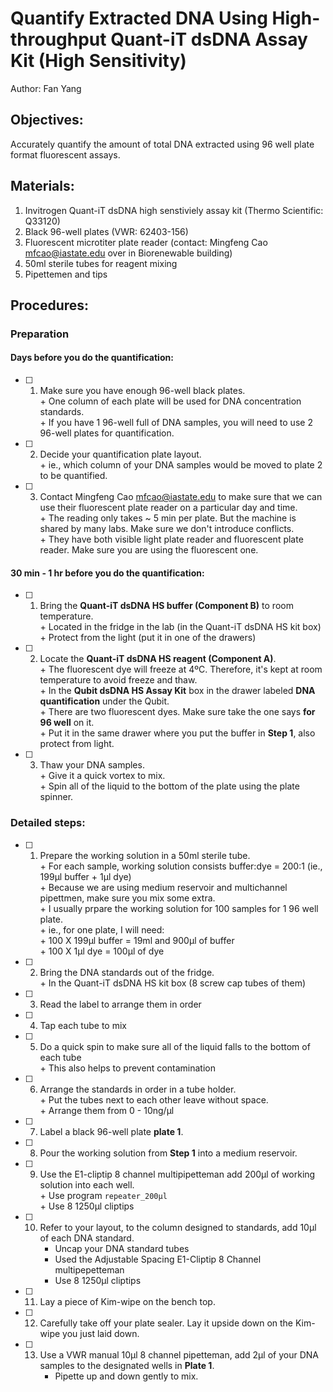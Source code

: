 # Quantify Extracted DNA Using High-throughput Quant-iT dsDNA Assay Kit (High Sensitivity)   
Author: Fan Yang

## Objectives:   
Accurately quantify the amount of total DNA extracted using 96 well plate format fluorescent assays.   

## Materials:  
1. Invitrogen Quant-iT dsDNA high senstiviely assay kit (Thermo Scientific: Q33120)   
2. Black 96-well plates (VWR: 62403-156)   
3. Fluorescent microtiter plate reader (contact: Mingfeng Cao <mfcao@iastate.edu> over in Biorenewable building)   
4. 50ml sterile tubes for reagent mixing   
5. Pipettemen and tips   

## Procedures:   
### Preparation    
#### Days before you do the quantification:    
-[ ] 1. Make sure you have enough 96-well black plates.  
         + One column of each plate will be used for DNA concentration standards.   
         + If you have 1 96-well full of DNA samples, you will need to use 2 96-well plates for quantification.   
-[ ] 2. Decide your quantification plate layout.  
         + ie., which column of your DNA samples would be moved to plate 2 to be quantified.   
-[ ] 3. Contact Mingfeng Cao <mfcao@iastate.edu> to make sure that we can use their fluorescent plate reader on a particular day and time.   
         + The reading only takes ~ 5 min per plate. But the machine is shared by many labs. Make sure we don't introduce conflicts.   
         + They have both visible light plate reader and fluorescent plate reader. Make sure you are using the fluorescent one.   

#### 30 min - 1 hr before you do the quantification:   
-[ ] 1. Bring the **Quant-iT dsDNA HS buffer (Component B)** to room temperature.   
         + Located in the fridge in the lab (in the Quant-iT dsDNA HS kit box)   
         + Protect from the light (put it in one of the drawers)   
-[ ] 2. Locate the **Quant-iT dsDNA HS reagent (Component A)**.   
         + The fluorescent dye will freeze at 4ºC. Therefore, it's kept at room temperature to avoid freeze and thaw.   
         + In the **Qubit dsDNA HS Assay Kit** box in the drawer labeled **DNA quantification** under the Qubit.   
         + There are two fluorescent dyes. Make sure take the one says **for 96 well** on it.   
         + Put it in the same drawer where you put the buffer in **Step 1**, also protect from light.   
-[ ] 3. Thaw your DNA samples.  
         + Give it a quick vortex to mix.  
         + Spin all of the liquid to the bottom of the plate using the plate spinner.   

### Detailed steps:   
-[ ] 1. Prepare the working solution in a 50ml sterile tube.   
         + For each sample, working solution consists buffer:dye = 200:1 (ie., 199µl buffer + 1µl dye)   
         + Because we are using medium reservoir and multichannel pipettmen, make sure you mix some extra.  
             + I usually prpare the working solution for 100 samples for 1 96 well plate.   
             + ie., for one plate, I will need:   
                 + 100 X 199µl buffer = 19ml and 900µl of buffer    
                 + 100 X 1µl dye = 100µl of dye   
-[ ] 2. Bring the DNA standards out of the fridge.  
         + In the Quant-iT dsDNA HS kit box (8 screw cap tubes of them)   
-[ ] 3. Read the label to arrange them in order      
-[ ] 4. Tap each tube to mix    
-[ ] 5. Do a quick spin to make sure all of the liquid falls to the bottom of each tube   
         + This also helps to prevent contamination    
-[ ] 6. Arrange the standards in order in a tube holder.  
         + Put the tubes next to each other leave without space.   
         + Arrange them from 0 - 10ng/µl    
-[ ] 7. Label a black 96-well plate **plate 1**.  
-[ ] 8. Pour the working solution from **Step 1** into a medium reservoir.   
-[ ] 9. Use the E1-cliptip 8 channel multipipetteman add 200µl of working solution into each well.  
         + Use program `repeater_200µl`    
         + Use 8 1250µl cliptips      
-[ ] 10. Refer to your layout, to the column designed to standards, add 10µl of each DNA standard.  
         + Uncap your DNA standard tubes  
         + Used the Adjustable Spacing E1-Cliptip 8 Channel multipepetteman   
         + Use 8 1250µl cliptips  
-[ ] 11. Lay a piece of Kim-wipe on the bench top.  
-[ ] 12. Carefully take off your plate sealer. Lay it upside down on the Kim-wipe you just laid down.  
-[ ] 13. Use a VWR manual 10µl 8 channel pipetteman, add 2µl of your DNA samples to the designated wells in **Plate 1**.  
         + Pipette up and down gently to mix.   


